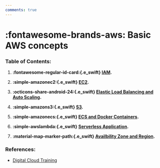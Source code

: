 ```yaml
---
comments: true
---
```


# **:fontawesome-brands-aws: Basic AWS concepts** 

### **Table of Contents:**

1. **:fontawesome-regular-id-card:{.e_swift} [IAM](IAM.md).**

2. **:simple-amazonec2:{.e_swift} [EC2](EC2.md).**

3. **:octicons-share-android-24:{.e_swift} [Elastic Load Balancing and Auto Scaling](LoadBalancer_Scaling.md).**

4. **:simple-amazons3:{.e_swift} [S3](S3.md).**

5. **:simple-amazonecs:{.e_swift} [ECS and Docker Containers](ECS.md).**

6. **:simple-awslambda:{.e_swift} [Serverless Application](Serverless.md).**

7. **:material-map-marker-path:{.e_swift} [Availbility Zone and Region](Zone_region.md).**

### **References:**

- [Digital Cloud Training](https://digitalcloud.training/)

  
